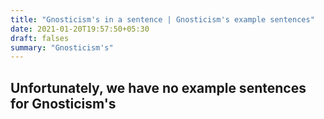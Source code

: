 ```yaml
---
title: "Gnosticism's in a sentence | Gnosticism's example sentences"
date: 2021-01-20T19:57:50+05:30
draft: falses
summary: "Gnosticism's"
---
```

## Unfortunately, we have no example sentences for Gnosticism's                 
